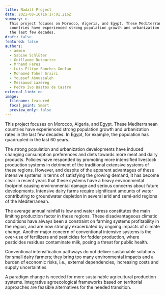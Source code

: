 ```yaml
---
title: Nadall Project
date: 2021-08-16T16:17:01.216Z
summary: >-
  This project focuses on Morocco, Algeria, and Egypt. These Mediterranean
  countries have experienced strong population growth and urbanization rates in
  the last few decades. 
draft: false
featured: false
authors:
  - admin
  - Sabine Schlüter
  - Guillaume Duteurtre
  - M'hand Fares
  - Luis Filipe Sanches Goulao
  - Mohamed Taher Sraïri
  - Youssef Aboussaleh
  - Messaoud Lazereg
  - Pedro Ivo Bastos de Castro
external_link: no
image:
  filename: featured
  focal_point: Smart
  preview_only: false
---
```

This project focuses on Morocco, Algeria, and Egypt. These Mediterranean
  countries have experienced strong population growth and urbanization rates in
  the last few decades.
  In Egypt, for example, the population has quadrupled in
  the last 60 years.

  The strong population and urbanization developments have induced changing consumption preferences and diets towards more meat and dairy products. Policies have responded by promoting more intensified livestock production systems in detriment of the traditional extensive systems of these regions. However, and despite of the apparent advantages of these intensive systems in terms of satisfying the growing demand, it has become clear in recent years that these systems have a heavy environmental footprint causing environmental damage and serious concerns about future developments. Intensive dairy farms require significant amounts of water contributing to groundwater depletion in several arid and semi-arid regions of the Mediterranean. 


  The average annual rainfall is low and water stress constitutes the main limiting production factor in these regions. These disadvantageous climatic conditions have always been a constraint on farming systems profitability in the region, and are now strongly exacerbated by ongoing impacts of climate change.  Another major concern of conventional intensive systems is the over-use of fertilizers and pesticides for fodder production, where pesticides residues contaminate milk, posing a threat for public health. 


  Conventional intensification pathways do not deliver sustainable solutions for small dairy farmers; they bring too many environmental impacts and a burden of economic risks, i.e., external dependencies, increasing costs and supply uncertainties. 


  A paradigm change is needed for more sustainable agricultural production systems. Integrative agroecological frameworks based on territorial approaches are feasible alternatives for the needed transition.
